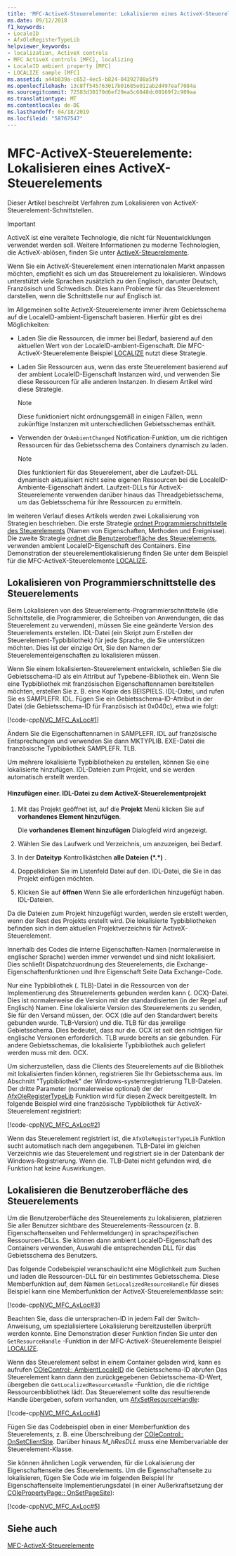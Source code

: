 ```yaml
---
title: 'MFC-ActiveX-Steuerelemente: Lokalisieren eines ActiveX-Steuerelements'
ms.date: 09/12/2018
f1_keywords:
- LocaleID
- AfxOleRegisterTypeLib
helpviewer_keywords:
- localization, ActiveX controls
- MFC ActiveX controls [MFC], localizing
- LocaleID ambient property [MFC]
- LOCALIZE sample [MFC]
ms.assetid: a44b839a-c652-4ec5-b824-04392708a5f9
ms.openlocfilehash: 13c8ff545763017b01685e012ab2d497eaf7084a
ms.sourcegitcommit: 72583d30170d6ef29ea5c6848dc00169f2c909aa
ms.translationtype: MT
ms.contentlocale: de-DE
ms.lasthandoff: 04/18/2019
ms.locfileid: "58767547"
---
```

# <a name="mfc-activex-controls-localizing-an-activex-control"></a>MFC-ActiveX-Steuerelemente: Lokalisieren eines ActiveX-Steuerelements

Dieser Artikel beschreibt Verfahren zum Lokalisieren von ActiveX-Steuerelement-Schnittstellen.

>[!IMPORTANT]
> ActiveX ist eine veraltete Technologie, die nicht für Neuentwicklungen verwendet werden soll. Weitere Informationen zu moderne Technologien, die ActiveX-ablösen, finden Sie unter [ActiveX-Steuerelemente](activex-controls.md).

Wenn Sie ein ActiveX-Steuerelement einen internationalen Markt anpassen möchten, empfiehlt es sich um das Steuerelement zu lokalisieren. Windows unterstützt viele Sprachen zusätzlich zu den Englisch, darunter Deutsch, Französisch und Schwedisch. Dies kann Probleme für das Steuerelement darstellen, wenn die Schnittstelle nur auf Englisch ist.

Im Allgemeinen sollte ActiveX-Steuerelemente immer ihrem Gebietsschema auf die LocaleID-ambient-Eigenschaft basieren. Hierfür gibt es drei Möglichkeiten:

- Laden Sie die Ressourcen, die immer bei Bedarf, basierend auf den aktuellen Wert von der LocaleID-ambient-Eigenschaft. Die MFC-ActiveX-Steuerelemente Beispiel [LOCALIZE](../overview/visual-cpp-samples.md) nutzt diese Strategie.

- Laden Sie Ressourcen aus, wenn das erste Steuerelement basierend auf der ambient LocaleID-Eigenschaft Instanzen wird, und verwenden Sie diese Ressourcen für alle anderen Instanzen. In diesem Artikel wird diese Strategie.

    > [!NOTE]
    >  Diese funktioniert nicht ordnungsgemäß in einigen Fällen, wenn zukünftige Instanzen mit unterschiedlichen Gebietsschemas enthält.

- Verwenden der `OnAmbientChanged` Notification-Funktion, um die richtigen Ressourcen für das Gebietsschema des Containers dynamisch zu laden.

    > [!NOTE]
    >  Dies funktioniert für das Steuerelement, aber die Laufzeit-DLL dynamisch aktualisiert nicht seine eigenen Ressourcen bei die LocaleID-Ambiente-Eigenschaft ändert. Laufzeit-DLLs für ActiveX-Steuerelemente verwenden darüber hinaus das Threadgebietsschema, um das Gebietsschema für ihre Ressourcen zu ermitteln.

Im weiteren Verlauf dieses Artikels werden zwei Lokalisierung von Strategien beschrieben. Die erste Strategie [ordnet Programmierschnittstelle des Steuerelements](#_core_localizing_your_control.92.s_programmability_interface) (Namen von Eigenschaften, Methoden und Ereignisse). Die zweite Strategie [ordnet die Benutzeroberfläche des Steuerelements](#_core_localizing_the_control.92.s_user_interface), verwenden ambient LocaleID-Eigenschaft des Containers. Eine Demonstration der steuerelementlokalisierung finden Sie unter dem Beispiel für die MFC-ActiveX-Steuerelemente [LOCALIZE](../overview/visual-cpp-samples.md).

##  <a name="_core_localizing_your_control.92.s_programmability_interface"></a> Lokalisieren von Programmierschnittstelle des Steuerelements

Beim Lokalisieren von des Steuerelements-Programmierschnittstelle (die Schnittstelle, die Programmierer, die Schreiben von Anwendungen, die das Steuerelement zu verwenden), müssen Sie eine geänderte Version des Steuerelements erstellen. IDL-Datei (ein Skript zum Erstellen der Steuerelement-Typbibliothek) für jede Sprache, die Sie unterstützen möchten. Dies ist der einzige Ort, Sie den Namen der Steuerelementeigenschaften zu lokalisieren müssen.

Wenn Sie einem lokalisierten-Steuerelement entwickeln, schließen Sie die Gebietsschema-ID als ein Attribut auf Typebene-Bibliothek ein. Wenn Sie eine Typbibliothek mit französischen Eigenschaftennamen bereitstellen möchten, erstellen Sie z. B. eine Kopie des BEISPIELS. IDL-Datei, und rufen Sie es SAMPLEFR. IDL. Fügen Sie ein Gebietsschema-ID-Attribut in der Datei (die Gebietsschema-ID für Französisch ist 0x040c), etwa wie folgt:

[!code-cpp[NVC_MFC_AxLoc#1](../mfc/codesnippet/cpp/mfc-activex-controls-localizing-an-activex-control_1.idl)]

Ändern Sie die Eigenschaftennamen in SAMPLEFR. IDL auf französische Entsprechungen und verwenden Sie dann MKTYPLIB. EXE-Datei die französische Typbibliothek SAMPLEFR. TLB.

Um mehrere lokalisierte Typbibliotheken zu erstellen, können Sie eine lokalisierte hinzufügen. IDL-Dateien zum Projekt, und sie werden automatisch erstellt werden.

#### <a name="to-add-an-idl-file-to-your-activex-control-project"></a>Hinzufügen einer. IDL-Datei zu dem ActiveX-Steuerelementprojekt

1. Mit das Projekt geöffnet ist, auf die **Projekt** Menü klicken Sie auf **vorhandenes Element hinzufügen**.

   Die **vorhandenes Element hinzufügen** Dialogfeld wird angezeigt.

1. Wählen Sie das Laufwerk und Verzeichnis, um anzuzeigen, bei Bedarf.

1. In der **Dateityp** Kontrollkästchen **alle Dateien (\*.\*)** .

1. Doppelklicken Sie im Listenfeld Datei auf den. IDL-Datei, die Sie in das Projekt einfügen möchten.

1. Klicken Sie auf **öffnen** Wenn Sie alle erforderlichen hinzugefügt haben. IDL-Dateien.

Da die Dateien zum Projekt hinzugefügt wurden, werden sie erstellt werden, wenn der Rest des Projekts erstellt wird. Die lokalisierte Typbibliotheken befinden sich in dem aktuellen Projektverzeichnis für ActiveX-Steuerelement.

Innerhalb des Codes die interne Eigenschaften-Namen (normalerweise in englischer Sprache) werden immer verwendet und sind nicht lokalisiert. Dies schließt Dispatchzuordnung des Steuerelements, die Exchange-Eigenschaftenfunktionen und Ihre Eigenschaft Seite Data Exchange-Code.

Nur eine Typbibliothek (. TLB)-Datei in die Ressourcen von der Implementierung des Steuerelements gebunden werden kann (. OCX)-Datei. Dies ist normalerweise die Version mit der standardisierten (in der Regel auf Englisch) Namen. Eine lokalisierte Version des Steuerelements zu senden, Sie für den Versand müssen, der. OCX (die auf den Standardwert bereits gebunden wurde. TLB-Version) und die. TLB für das jeweilige Gebietsschema. Dies bedeutet, dass nur die. OCX ist seit den richtigen für englische Versionen erforderlich. TLB wurde bereits an sie gebunden. Für andere Gebietsschemas, die lokalisierte Typbibliothek auch geliefert werden muss mit den. OCX.

Um sicherzustellen, dass die Clients des Steuerelements auf die Bibliothek mit lokalisierten finden können, registrieren Sie Ihr Gebietsschema aus. Im Abschnitt "Typbibliothek" der Windows-systemregistrierung TLB-Dateien. Der dritte Parameter (normalerweise optional) der der [AfxOleRegisterTypeLib](../mfc/reference/registering-ole-controls.md#afxoleregistertypelib) Funktion wird für diesen Zweck bereitgestellt. Im folgende Beispiel wird eine französische Typbibliothek für ActiveX-Steuerelement registriert:

[!code-cpp[NVC_MFC_AxLoc#2](../mfc/codesnippet/cpp/mfc-activex-controls-localizing-an-activex-control_2.cpp)]

Wenn das Steuerelement registriert ist, die `AfxOleRegisterTypeLib` Funktion sucht automatisch nach dem angegebenen. TLB-Datei im gleichen Verzeichnis wie das Steuerelement und registriert sie in der Datenbank der Windows-Registrierung. Wenn die. TLB-Datei nicht gefunden wird, die Funktion hat keine Auswirkungen.

##  <a name="_core_localizing_the_control.92.s_user_interface"></a> Lokalisieren die Benutzeroberfläche des Steuerelements

Um die Benutzeroberfläche des Steuerelements zu lokalisieren, platzieren Sie aller Benutzer sichtbare des Steuerelements-Ressourcen (z. B. Eigenschaftenseiten und Fehlermeldungen) in sprachspezifischen Ressourcen-DLLs. Sie können dann ambient LocaleID-Eigenschaft des Containers verwenden, Auswahl die entsprechenden DLL für das Gebietsschema des Benutzers.

Das folgende Codebeispiel veranschaulicht eine Möglichkeit zum Suchen und laden die Ressourcen-DLL für ein bestimmtes Gebietsschema. Diese Memberfunktion auf, dem Namen `GetLocalizedResourceHandle` für dieses Beispiel kann eine Memberfunktion der ActiveX-Steuerelementklasse sein:

[!code-cpp[NVC_MFC_AxLoc#3](../mfc/codesnippet/cpp/mfc-activex-controls-localizing-an-activex-control_3.cpp)]

Beachten Sie, dass die untersprachen-ID in jedem Fall der Switch-Anweisung, um spezialisiertere Lokalisierung bereitzustellen überprüft werden konnte. Eine Demonstration dieser Funktion finden Sie unter den `GetResourceHandle` -Funktion in der MFC-ActiveX-Steuerelemente Beispiel [LOCALIZE](../overview/visual-cpp-samples.md).

Wenn das Steuerelement selbst in einem Container geladen wird, kann es aufrufen [COleControl:: AmbientLocaleID](../mfc/reference/colecontrol-class.md#ambientlocaleid) die Gebietsschema-ID abrufen Das Steuerelement kann dann den zurückgegebenen Gebietsschema-ID-Wert, übergeben die `GetLocalizedResourceHandle` -Funktion, die die richtige Ressourcenbibliothek lädt. Das Steuerelement sollte das resultierende Handle übergeben, sofern vorhanden, um [AfxSetResourceHandle](../mfc/reference/application-information-and-management.md#afxsetresourcehandle):

[!code-cpp[NVC_MFC_AxLoc#4](../mfc/codesnippet/cpp/mfc-activex-controls-localizing-an-activex-control_4.cpp)]

Fügen Sie das Codebeispiel oben in einer Memberfunktion des Steuerelements, z. B. eine Überschreibung der [COleControl:: OnSetClientSite](../mfc/reference/colecontrol-class.md#onsetclientsite). Darüber hinaus *M_hResDLL* muss eine Membervariable der Steuerelement-Klasse.

Sie können ähnlichen Logik verwenden, für die Lokalisierung der Eigenschaftenseite des Steuerelements. Um die Eigenschaftenseite zu lokalisieren, fügen Sie Code wie im folgenden Beispiel Ihr Eigenschaftenseite Implementierungsdatei (in einer Außerkraftsetzung der [COlePropertyPage:: OnSetPageSite](../mfc/reference/colepropertypage-class.md#onsetpagesite)):

[!code-cpp[NVC_MFC_AxLoc#5](../mfc/codesnippet/cpp/mfc-activex-controls-localizing-an-activex-control_5.cpp)]

## <a name="see-also"></a>Siehe auch

[MFC-ActiveX-Steuerelemente](../mfc/mfc-activex-controls.md)
